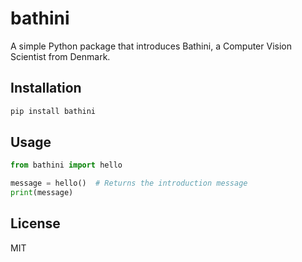 # bathini

A simple Python package that introduces Bathini, a Computer Vision Scientist from Denmark.

## Installation

```bash
pip install bathini
```

## Usage

```python
from bathini import hello

message = hello()  # Returns the introduction message
print(message)
```

## License
MIT